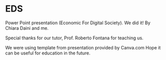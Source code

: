 # EDS
Power Point presentation (Economic For Digital Society). We did it! By Chiara Daini and me.

Special thanks for our tutor, Prof. Roberto Fontana for teaching us.

We were using template from presentation provided by Canva.com
Hope it can be useful for education in the future.
